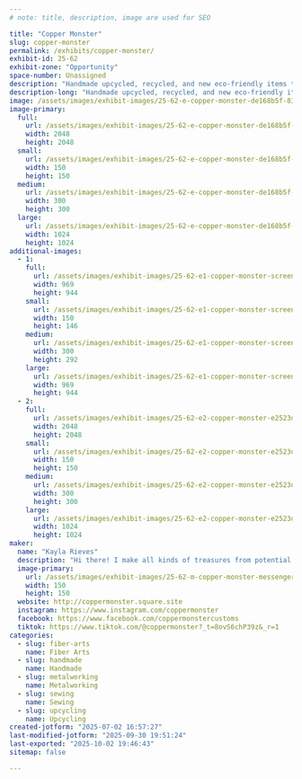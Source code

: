 ```yaml
---
# note: title, description, image are used for SEO

title: "Copper Monster"
slug: copper-monster
permalink: /exhibits/copper-monster/
exhibit-id: 25-62
exhibit-zone: "Opportunity"
space-number: Unassigned
description: "Handmade upcycled, recycled, and new eco-friendly items to help keep trash out of landfills!"
description-long: "Handmade upcycled, recycled, and new eco-friendly items to help keep trash out of landfills! Soda can earrings, snack packaging into purses, feed bags into totes - the limit does not exist! I also sew washable, reusable things such as dish scrubbers, bowl cozies, jar toppers, fabric bookmarks, scrunchies, and more!"
image: /assets/images/exhibit-images/25-62-e-copper-monster-de168b5f-83dd-4ca3-9ec0-e3eed77838ab-300x300.jpg
image-primary: 
  full:
    url: /assets/images/exhibit-images/25-62-e-copper-monster-de168b5f-83dd-4ca3-9ec0-e3eed77838ab-full.jpg
    width: 2048
    height: 2048
  small:
    url: /assets/images/exhibit-images/25-62-e-copper-monster-de168b5f-83dd-4ca3-9ec0-e3eed77838ab-150x150.jpg
    width: 150
    height: 150
  medium:
    url: /assets/images/exhibit-images/25-62-e-copper-monster-de168b5f-83dd-4ca3-9ec0-e3eed77838ab-300x300.jpg
    width: 300
    height: 300
  large:
    url: /assets/images/exhibit-images/25-62-e-copper-monster-de168b5f-83dd-4ca3-9ec0-e3eed77838ab-1024x1024.jpg
    width: 1024
    height: 1024
additional-images: 
  - 1:
    full:
      url: /assets/images/exhibit-images/25-62-e1-copper-monster-screenshot-2025-07-02-164911-full.png
      width: 969
      height: 944
    small:
      url: /assets/images/exhibit-images/25-62-e1-copper-monster-screenshot-2025-07-02-164911-150x146.png
      width: 150
      height: 146
    medium:
      url: /assets/images/exhibit-images/25-62-e1-copper-monster-screenshot-2025-07-02-164911-300x292.png
      width: 300
      height: 292
    large:
      url: /assets/images/exhibit-images/25-62-e1-copper-monster-screenshot-2025-07-02-164911-969x944.png
      width: 969
      height: 944
  - 2:
    full:
      url: /assets/images/exhibit-images/25-62-e2-copper-monster-e2523d3e-4214-4ec9-9675-dfcbc1c86e78-full.jpg
      width: 2048
      height: 2048
    small:
      url: /assets/images/exhibit-images/25-62-e2-copper-monster-e2523d3e-4214-4ec9-9675-dfcbc1c86e78-150x150.jpg
      width: 150
      height: 150
    medium:
      url: /assets/images/exhibit-images/25-62-e2-copper-monster-e2523d3e-4214-4ec9-9675-dfcbc1c86e78-300x300.jpg
      width: 300
      height: 300
    large:
      url: /assets/images/exhibit-images/25-62-e2-copper-monster-e2523d3e-4214-4ec9-9675-dfcbc1c86e78-1024x1024.jpg
      width: 1024
      height: 1024
maker: 
  name: "Kayla Rieves"
  description: "Hi there! I make all kinds of treasures from potential trash, helping keep things out of landfills. I turn feed bags into backpacks, chip/juice/candy bags into purses, soda cans into earrings, and more! I also sew fabric items that are washable and reusable, such as jar toppers, scrunchies, dish scrubbies, fabric bookmarks, and more!"
  image-primary:
    url: /assets/images/exhibit-images/25-62-m-copper-monster-messenger-creation-44408dcf-c05c-47ba-9139-83932c631229-150x150.jpeg
    width: 150
    height: 150
  website: http://coppermonster.square.site
  instagram: https://www.instagram.com/coppermonster
  facebook: https://www.facebook.com/coppermonstercustoms
  tiktok: https://www.tiktok.com/@coppermonster?_t=8ovS6chP39z&_r=1
categories: 
  - slug: fiber-arts
    name: Fiber Arts
  - slug: handmade
    name: Handmade
  - slug: metalworking
    name: Metalworking
  - slug: sewing
    name: Sewing
  - slug: upcycling
    name: Upcycling
created-jotform: "2025-07-02 16:57:27"
last-modified-jotform: "2025-09-30 19:51:24"
last-exported: "2025-10-02 19:46:43"
sitemap: false

---
```


